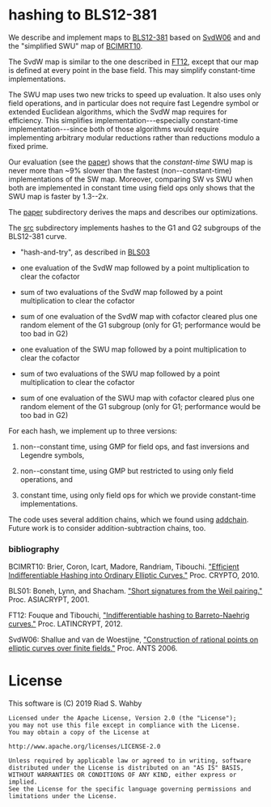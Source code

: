 # hashing to BLS12-381

We describe and implement maps to [BLS12-381](https://z.cash/blog/new-snark-curve/) based
on [SvdW06](#bib) and and the "simplified SWU" map of [BCIMRT10](#bib).

The SvdW map is similar to the one described in [FT12](#bib), except that our map is defined
at every point in the base field. This may simplify constant-time implementations.

The SWU map uses two new tricks to speed up evaluation. It also uses only field operations,
and in particular does not require fast Legendre symbol or extended Euclidean algorithms, which
the SvdW map requires for efficiency. This simplifies implementation---especially constant-time
implementation---since both of those algorithms would require implementing arbitrary modular
reductions rather than reductions modulo a fixed prime.

Our evaluation (see the [paper](paper/)) shows that the *constant-time* SWU map is never more
than ~9% slower than the fastest (non--constant-time) implementations of the SW map. Moreover,
comparing SW vs SWU when both are implemented in constant time using field ops only shows that
the SWU map is faster by 1.3--2x.

The [paper](paper/) subdirectory derives the maps and describes our optimizations.

The [src](src/) subdirectory implements hashes to the G1 and G2 subgroups of the BLS12-381 curve.

- "hash-and-try", as described in [BLS03](#bib)

- one evaluation of the SvdW map followed by a point multiplication to clear the cofactor

- sum of two evaluations of the SvdW map followed by a point multiplication to clear the cofactor

- sum of one evaluation of the SvdW map with cofactor cleared plus one random element of the G1 subgroup
  (only for G1; performance would be too bad in G2)

- one evaluation of the SWU map followed by a point multiplication to clear the cofactor

- sum of two evaluations of the SWU map followed by a point multiplication to clear the cofactor

- sum of one evaluation of the SWU map with cofactor cleared plus one random element of the G1 subgroup
  (only for G1; performance would be too bad in G2)

For each hash, we implement up to three versions:

1. non--constant time, using GMP for field ops, and fast inversions and Legendre symbols,

2. non--constant time, using GMP but restricted to using only field operations, and

3. constant time, using only field ops for which we provide constant-time implementations.

The code uses several addition chains, which we found using [addchain](https://github.com/kwantam/addchain).
Future work is to consider addition-subtraction chains, too.

### <a name="bib">bibliography</a>

BCIMRT10: Brier, Coron, Icart, Madore, Randriam, Tibouchi.
["Efficient Indifferentiable Hashing into Ordinary Elliptic Curves."](https://eprint.iacr.org/2009/340)
Proc. CRYPTO, 2010.

BLS01: Boneh, Lynn, and Shacham.
["Short signatures from the Weil pairing."](https://hovav.net/ucsd/dist/sigs.pdf)
Proc. ASIACRYPT, 2001.

FT12: Fouque and Tibouchi,
["Indifferentiable hashing to Barreto-Naehrig curves."](https://link.springer.com/chapter/10.1007/978-3-642-33481-8_1)
Proc.  LATINCRYPT, 2012.

SvdW06: Shallue and van de Woestijne,
["Construction of rational points on elliptic curves over finite fields."](https://works.bepress.com/andrew_shallue/1/download/)
Proc. ANTS 2006.

# License

This software is (C) 2019 Riad S. Wahby

    Licensed under the Apache License, Version 2.0 (the "License");
    you may not use this file except in compliance with the License.
    You may obtain a copy of the License at

    http://www.apache.org/licenses/LICENSE-2.0

    Unless required by applicable law or agreed to in writing, software
    distributed under the License is distributed on an "AS IS" BASIS,
    WITHOUT WARRANTIES OR CONDITIONS OF ANY KIND, either express or implied.
    See the License for the specific language governing permissions and
    limitations under the License.
